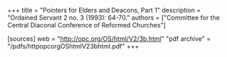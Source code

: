 +++
title = "Pointers for Elders and Deacons, Part 1"
description = "Ordained Servant 2 no. 3 (1993): 64-70."
authors = ["Committee for the Central Diaconal Conference of Reformed Churches"]

[sources]
web = "http://opc.org/OS/html/V2/3b.html"
"pdf archive" = "/pdfs/httpopcorgOShtmlV23bhtml.pdf"
+++
